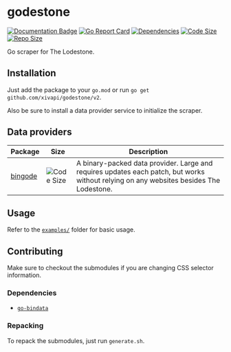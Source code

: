 # godestone

[![Documentation Badge](https://img.shields.io/badge/docs-pkg.go.dev-007D9C)](https://pkg.go.dev/github.com/xivapi/godestone/v2)
[![Go Report Card](https://goreportcard.com/badge/github.com/xivapi/godestone)](https://goreportcard.com/report/github.com/xivapi/godestone)
[![Dependencies](https://img.shields.io/librariesio/github/xivapi/godestone)](https://libraries.io/github/xivapi/godestone)
[![Code Size](https://img.shields.io/github/languages/code-size/xivapi/godestone)](https://github.com/xivapi/godestone)
[![Repo Size](https://img.shields.io/github/repo-size/xivapi/godestone)](https://github.com/xivapi/godestone)

Go scraper for The Lodestone.

## Installation
Just add the package to your `go.mod` or run `go get github.com/xivapi/godestone/v2`.

Also be sure to install a data provider service to initialize the scraper.

## Data providers
Package|Size|Description
---|---|---
[bingode](https://github.com/karashiiro/bingode)|![Code Size](https://img.shields.io/github/languages/code-size/karashiiro/bingode?label=%20)|A binary-packed data provider. Large and requires updates each patch, but works without relying on any websites besides The Lodestone.

## Usage
Refer to the [`examples/`](examples) folder for basic usage.

## Contributing
Make sure to checkout the submodules if you are changing CSS selector information.

### Dependencies
  * [`go-bindata`](https://github.com/go-bindata/go-bindata)

### Repacking
To repack the submodules, just run `generate.sh`.
